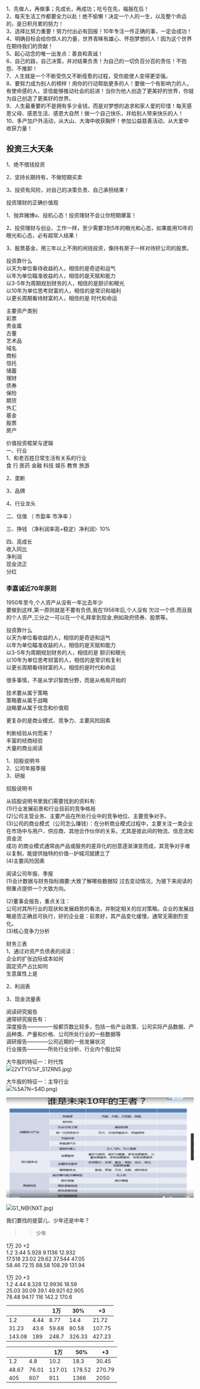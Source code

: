 1、先做人，再做事；先成长，再成功；吃亏在先，福报在后！  
2、每天生活工作都要全力以赴！绝不偷懒！决定一个人的一生，以及整个命运的，是日积月累的努力！  
3、选择比努力重要！努力付出必有回报！10年专注一件正确的事，一定会成功！  
4、明确目标会给你惊人的力量，世界青睐有雄心、怀抱梦想的人！因为这个世界在期待我们的贡献！  
5、起心动念的唯一出发点：善良和真诚！  
6、自己的路，自己决策，并对结果负责！为自己的一切负百分百的责任！不抱怨、不推卸！  
7、人生就是一个不断受伤又不断痊愈的过程，受伤能使人变得更坚强。  
8、要努力成为别人的榜样！用你的行动帮助更多的人！要做一个有影响力的人，有使命感的人，坚信能够推动社会的前进！当你为他人创造了更美好的世界，你就为自己创造了更美好的世界。  
9、人生最重要的不是拥有多少金钱，而是对梦想的追求和家人爱的珍惜！每天感恩父母、感恩生活、感恩大自然！做一个自己快乐，并给别人带来快乐的人！  
10、多产加户外活动，从大山、大海中收获胸怀！参加公益慈善活动，从大爱中收获力量！

## 投资三大天条

1、绝不借钱投资

2、坚持长期持有，不做短期买卖

3、投资有风险，对自己的决策负责、自己承担结果！

投资理财的正确价值观

1、抛弃赌博u、投机心态！投资理财不会让你短期爆富！

2、投资理财与创业、工作一样，至少需要3到5年的眼光和心态，如果能用10年的眼光和心态，必有超常人结果！

3、股票基金，用三年以上不用的闲钱投资，像持有房子一样对待好公司的股票。

投资靠什么  
以天为单位看待收益的人，相信的是奇迹和运气  
以年为单位瞄准收益的人，相信的是天赋和能力  
以3-5年为周期规划财务的人，相信的是胆识和眼光  
以10年为单位思考财富的人，相信的是常识和福利  
以更长周期看待财富的人，相信的是 时代和命运

主要资产类别  
彩票  
贵金属  
古董  
艺术品  
域名   
商标  
信托  
储蓄  
理财  
债券  
保险  
期货  
外汇  
基金  
股票  
房产

价值投资框架与逻辑  
一、行业  
1、和老百姓日常生活有关系的行业  
食  行  医药  金融  科技  娱乐  教育 旅游

2、垄断

3、品牌

4、行业龙头

二、估值  （ 市盈率  市净率 ）

三、挣钱 （净利润率高+稳定）净利润〉10%

四、高成长  
收入同比  
净利润  
现金流正  
分红

### 李嘉诚近70年原则

1950年至今,个人资产从没有一年比去年少  
要做到这样,第一原则就是不要有负债,我在1956年后,个人没有 欠过一个债.而且我的个人资产,三分之一可以在一个礼拜拿到现金,例如政府债券、股票等。

投资靠什么  
以天为单位看收益的人，相信的是奇迹和运气  
以年为单位瞄准收益的人，相信的是天赋和能力  
以3-5年为周期规划财务的人，相信的是 胆识和眼光  
以10年为单位思考财富的人，相信的是常识和复利  
以更长周期看待财富的人，相信的是时代和命运

很多事情，不是从学识智商分野，而是从格局开始的

技术要从属于策略  
策略要从属于战略  
战略要从属于信念和价值观

更复杂的是商业模式、竞争力、主要风险因素

判断经验从何而来？  
   丰富的经商经验  
   大量的商业阅读

1、招股说明书  
2、公司年报季报  
3、研报

招股说明书

从招股说明书里我们需要找到的资料有:  
\(1\)行业发展前景和行业目前的竞争格局  
\(2\)公司主营业务、主要产品在所处行业中的竞争地位、主要竞争对手。  
\(3\)公司的商业模式（公司怎么赚钱）：在分析商业模式过程中，主要关注一类企业在市场中与用户、供应商、其他合作伙伴的关系，尤其是彼此间的物流、信息流和资金流  
成功 的商业模式通常由产品或服务的差异化的创意逐渐演变而成，其竞争对手难以复制，能提供独特的价值--护城河就建立了  
\(4\)主要风险因素

阅读公司年报、季报  
\(1\)会计数据与财务指标摘要:大致了解哪些数据较 过去变动情况，为接下来阅读的侧重点提供一个大致方向。

\(2\)董事会报告，重点关注：  
公司对其所行业的现状和发展趋势的看法，并制定相关的应对策略。企业的发展战略是否正确且可执行，好的企业是：前景好，其产品变化缓慢，通常无需剧烈变化。  
\(3\)核心竞争力分析

财务三表  
1、通过对资产负债表的阅读：  
企业的扩张边际成本如何  
固定资产占比如何  
生意属性上是

2、利润表

3、现金流量表

阅读研究报告  
通常研究报告有：  
深度报告————一般都页数比较多，包括一些产业政策、公司实际产品数据、产品种类、产量和价格、公司所处行业的一些数据等  
调研报告————公司近期的一些发展状况  
行业报告————所处行业分析、行业内个股比较

大牛股的特征一：时代性  
![](/assets/8TVU5I5)\[2VTYG%F\_S1ZRN5.jpg\)

大牛股的特征一：主导行业  
![](/assets/HB2T$%CRX9TYV)%5A7N~S4D.png\)

![](/assets/OD5KI0OJCQ}4Z%TRUJ`P5LP.jpg)

![](/assets/S57`5@`~8XQA7)G1\_N@{NXT.jpg\)

我们要找的是婴儿、少年还是中年？

> > 少年

1万  20  +2  
1.2   3.44   5.928    9.1136    12.932  
17.518   23.02  29.62   37.544   47.05  
58.46   72.15    88.58    108.29   131.94

1万  20  +3  
1.2   4.44   8.328   12.9936   18.59  
25.03   30.09   39.1   49.921   62.905  
78.48    94.17   116   142.2   170.6

|  |  | 1万 | 30% | +3 |
| --- | --- | --- | --- | --- |
| 1.2 | 4.44 | 8.77 | 14.4 | 21.72 |
| 31.23 | 43.6 | 59.68 | 80.58 | 107.75 |
| 143.08 | 189 | 248.7 | 326.33 | 427.23 |

|  |  | 1万 | 50% | +3 |
| --- | --- | --- | --- | --- |
| 1.2 | 4.8 | 10.2 | 18.3 | 30.45 |
| 48.67 | 76.01 | 117.01 | 178.52 | 270.79 |
| 405 | 607 | 911 | 1366 | 2050 |



